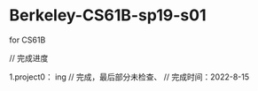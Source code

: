 # Berkeley-CS61B-sp19-s01
for CS61B

// 完成进度

1.project0： ing
    // 完成，最后部分未检查、
    // 完成时间：2022-8-15
